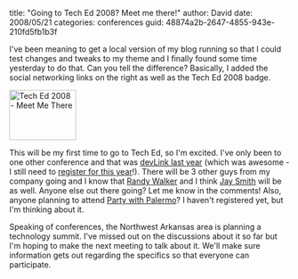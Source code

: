
title: "Going to Tech Ed 2008? Meet me there!"
author: David
date: 2008/05/21
categories: conferences
guid: 48874a2b-2647-4855-943e-210fd5fb1b3f

I've been meaning to get a local version of my blog running so that I could test changes and tweaks to my theme and I finally found some time yesterday to do that. Can you tell the difference? Basically, I added the social networking links on the right as well as the Tech Ed 2008 badge. 

[<img style="border-right: 0px; border-top: 0px; border-left: 0px; border-bottom: 0px" height="90" alt="Tech Ed 2008 - Meet Me There" src="http://www.mohundro.com/blog/content/binary/WindowsLiveWriter/GoingtoTechEd2008Meetmethere_74DE/TechEd_MeetMeThere_dev_120x90_3.jpg" width="120" border="0">](http://www.microsoft.com/events/teched2008/default.mspx)

This will be my first time to go to Tech Ed, so I'm excited. I've only been to one other conference and that was [devLink last year](http://www.mohundro.com/blog/2007/10/17/devLink2007Recap.aspx) (which was awesome - I still need to [register for this year](http://devlink.net/)!). There will be 3 other guys from my company going and I know that [Randy Walker](http://mysoftwarestartup.com/) and I think [Jay Smith](http://jaysmith.us/) will be as well. Anyone else out there going? Let me know in the comments! Also, anyone planning to attend [Party with Palermo](http://teched2008.partywithpalermo.com/)? I haven't registered yet, but I'm thinking about it. 

Speaking of conferences, the Northwest Arkansas area is planning a technology summit. I've missed out on the discussions about it so far but I'm hoping to make the next meeting to talk about it. We'll make sure information gets out regarding the specifics so that everyone can participate.

